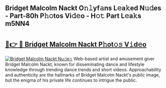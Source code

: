 ## Bridget Malcolm Nackt O𝚗𝚕yf𝚊ns L𝚎a𝚔ed N𝚞𝚍es - Part-80h P𝚑𝚘tos Vi𝚍𝚎o - H𝚘𝚝 Part L𝚎a𝚔s m5NN4

# <h2><a href="http://kfcdv5n.oniu.top/?m=Bridget+Malcolm+Nackt">🔗👉 🔴 Bridget Malcolm Nackt P𝚑ot𝚘𝚜 V𝚒d𝚎o</a></h2>

[![Bridget Malcolm Nackt Nu𝚍e𝚜](https://i.imgur.com/0qMVB7G.gif)](http://kfcdv5n.oniu.top/?m=Bridget+Malcolm+Nackt)
Web-based artist and amusement giver Bridget Malcolm Nackt, known for disseminating dance and lifestyle knowledge through trending dance trends and short videos. Approachability and authenticity are the hallmarks of Bridget Malcolm Nackt's public image, but the enigma of his private life continues to intrigue the public.  

